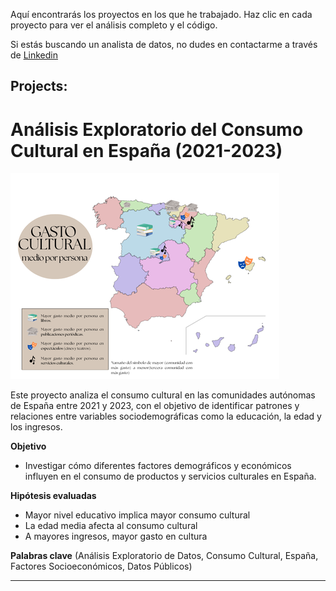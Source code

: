 
Aquí encontrarás los proyectos en los que he trabajado. Haz clic en cada proyecto para ver el análisis completo y el código.

Si estás buscando un analista de datos, no dudes en contactarme a través de [Linkedin](www.linkedin.com/in/emma-garcía-achondía-b0b7a7240) 
 
## Projects:

# Análisis Exploratorio del Consumo Cultural en España (2021-2023)
![image](./src/img/inicio.png)

Este proyecto analiza el consumo cultural en las comunidades autónomas de España entre 2021 y 2023, con el objetivo de identificar patrones y relaciones entre variables sociodemográficas como la educación, la edad y los ingresos.

**Objetivo**
* Investigar cómo diferentes factores demográficos y económicos influyen en el consumo de productos y servicios culturales en España.

**Hipótesis evaluadas**
* Mayor nivel educativo implica mayor consumo cultural
* La edad media afecta al consumo cultural
* A mayores ingresos, mayor gasto en cultura

**Palabras clave** (Análisis Exploratorio de Datos, Consumo Cultural, España, Factores Socioeconómicos, Datos Públicos)

---
 

 
 
